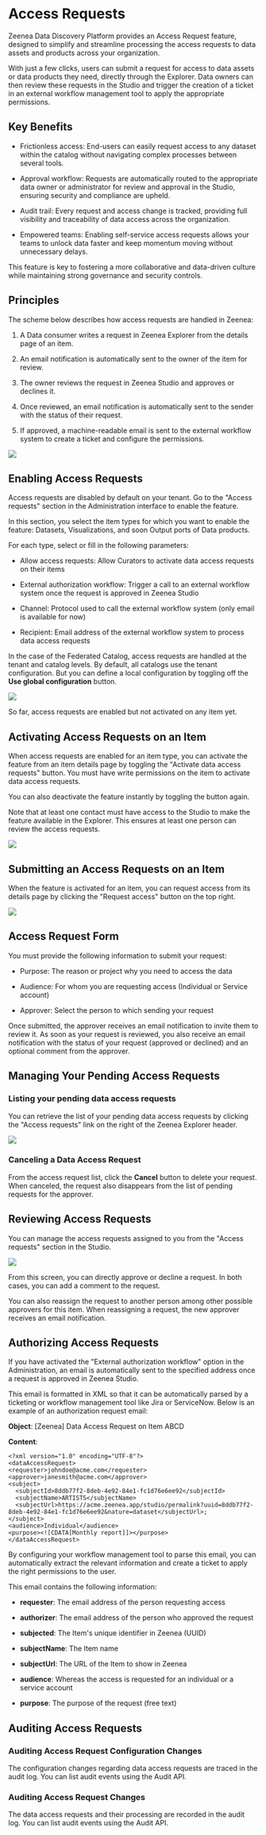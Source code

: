 <!-- #p100003 -->
# Access Requests

<!-- #p100009 -->
Zeenea Data Discovery Platform provides an Access Request feature, designed to simplify and streamline processing the access requests to data assets and products across your organization.

<!-- #p100015 -->
With just a few clicks, users can submit a request for access to data assets or data products they need, directly through the Explorer. Data owners can then review these requests in the Studio and trigger the creation of a ticket in an external workflow management tool to apply the appropriate permissions. 

<!-- #p100021 -->
## Key Benefits

- <!-- #p100027 -->
  Frictionless access: End-users can easily request access to any dataset within the catalog without navigating complex processes between several tools.

- <!-- #p100036 -->
  Approval workflow: Requests are automatically routed to the appropriate data owner or administrator for review and approval in the Studio, ensuring security and compliance are upheld.

- <!-- #p100045 -->
  Audit trail: Every request and access change is tracked, providing full visibility and traceability of data access across the organization.

- <!-- #p100054 -->
  Empowered teams: Enabling self-service access requests allows your teams to unlock data faster and keep momentum moving without unnecessary delays.

<!-- #p100066 -->
This feature is key to fostering a more collaborative and data-driven culture while maintaining strong governance and security controls.

<!-- #p100072 -->
## Principles

<!-- #p100078 -->
The scheme below describes how access requests are handled in Zeenea:

1. <!-- #p100084 -->
   A Data consumer writes a request in Zeenea Explorer from the details page of an item.

2. <!-- #p100093 -->
   An email notification is automatically sent to the owner of the item for review.

3. <!-- #p100102 -->
   The owner reviews the request in Zeenea Studio and approves or declines it.

4. <!-- #p100111 -->
   Once reviewed, an email notification is automatically sent to the sender with the status of their request.

5. <!-- #p100120 -->
   If approved, a machine-readable email is sent to the external workflow system to create a ticket and configure the permissions.

<!-- #p100138 -->
![](images/zeenea-access-requests.2.1.1.png)

<!-- #p100144 -->
## Enabling Access Requests

<!-- #p100150 -->
Access requests are disabled by default on your tenant. Go to the "Access requests" section in the Administration interface to enable the feature.

<!-- #p100156 -->
In this section, you select the item types for which you want to enable the feature: Datasets, Visualizations, and soon Output ports of Data products.

<!-- #p100162 -->
For each type, select or fill in the following parameters:

- <!-- #p100168 -->
  Allow access requests: Allow Curators to activate data access requests on their items

- <!-- #p100177 -->
  External authorization workflow: Trigger a call to an external workflow system once the request is approved in Zeenea Studio

- <!-- #p100186 -->
  Channel: Protocol used to call the external workflow system (only email is available for now)

- <!-- #p100195 -->
  Recipient: Email address of the external workflow system to process data access requests

<!-- #p100210 -->
In the case of the Federated Catalog, access requests are handled at the tenant and catalog levels. By default, all catalogs use the tenant configuration. But you can define a local configuration by toggling off the **Use global configuration** button.

<!-- #p100222 -->
![](images/zeenea-access-requests.2.1.2.png)

<!-- #p100228 -->
So far, access requests are enabled but not activated on any item yet.  

<!-- #p100234 -->
## Activating Access Requests on an Item

<!-- #p100240 -->
When access requests are enabled for an item type, you can activate the feature from an item details page by toggling the "Activate data access requests" button. You must have write permissions on the item to activate data access requests.

<!-- #p100246 -->
You can also deactivate the feature instantly by toggling the button again.

<!-- #p100252 -->
Note that at least one contact must have access to the Studio to make the feature available in the Explorer. This ensures at least one person can review the access requests.

<!-- #p100264 -->
![](images/zeenea-access-requests.2.1.3.png)

<!-- #p100270 -->
## Submitting an Access Requests on an Item

<!-- #p100276 -->
When the feature is activated for an item, you can request access from its details page by clicking the "Request access" button on the top right.

<!-- #p100288 -->
![](images/zeenea-access-requests.2.1.4.png)

<!-- #p100294 -->
## Access Request Form

<!-- #p100300 -->
You must provide the following information to submit your request:

- <!-- #p100306 -->
  Purpose: The reason or project why you need to access the data

- <!-- #p100315 -->
  Audience: For whom you are requesting access (Individual or Service account)

- <!-- #p100324 -->
  Approver: Select the person to which sending your request

<!-- #p100336 -->
Once submitted, the approver receives an email notification to invite them to review it. As soon as your request is reviewed, you also receive an email notification with the status of your request (approved or declined) and an optional comment from the approver.

<!-- #p100342 -->
## Managing Your Pending Access Requests

<!-- #p100348 -->
### Listing your pending data access requests

<!-- #p100354 -->
You can retrieve the list of your pending data access requests by clicking the "Access requests" link on the right of the Zeenea Explorer header.

<!-- #p100366 -->
![](images/zeenea-access-requests.2.1.5.png)

<!-- #p100372 -->
### Canceling a Data Access Request

<!-- #p100381 -->
From the access request list, click the **Cancel** button to delete your request. When canceled, the request also disappears from the list of pending requests for the approver.

<!-- #p100387 -->
## Reviewing Access Requests

<!-- #p100393 -->
You can manage the access requests assigned to you from the "Access requests" section in the Studio.

<!-- #p100405 -->
![](images/zeenea-access-requests.2.1.6.png)

<!-- #p100411 -->
From this screen, you can directly approve or decline a request. In both cases, you can add a comment to the request.

<!-- #p100417 -->
You can also reassign the request to another person among other possible approvers for this item. When reassigning a request, the new approver receives an email notification.

<!-- #p100423 -->
## Authorizing Access Requests

<!-- #p100429 -->
If you have activated the "External authorization workflow" option in the Administration, an email is automatically sent to the specified address once a request is approved in Zeenea Studio.

<!-- #p100435 -->
This email is formatted in XML so that it can be automatically parsed by a ticketing or workflow management tool like Jira or ServiceNow. Below is an example of an authorization request email:

<!-- #p100444 -->
**Object**: \[Zeenea\] Data Access Request on Item ABCD

<!-- #p100453 -->
**Content**:

<!-- #p100459 -->
```
<?xml version="1.0" encoding="UTF-8"?>
<dataAccessRequest>
<requester>johndoe@acme.com</requester>
<approver>janesmith@acme.com</approver>
<subject>
  <subjectId>8ddb77f2-8deb-4e92-84e1-fc1d76e6ee92</subjectId>
  <subjectName>ARTISTS</subjectName>
  <subjectUrl>https://acme.zeenea.app/studio/permalink?uuid=8ddb77f2-8deb-4e92-84e1-fc1d76e6ee92&nature=dataset</subjectUrl>;
</subject>
<audience>Individual</audience>
<purpose><![CDATA[Monthly report]]></purpose>
</dataAccessRequest>
```

<!-- #p100465 -->
By configuring your workflow management tool to parse this email, you can automatically extract the relevant information and create a ticket to apply the right permissions to the user.

<!-- #p100471 -->
This email contains the following information:

- <!-- #p100480 -->
  **requester**: The email address of the person requesting access

- <!-- #p100492 -->
  **authorizer**: The email address of the person who approved the request

- <!-- #p100504 -->
  **subjected**: The Item's unique identifier in Zeenea (UUID)

- <!-- #p100516 -->
  **subjectName**: The Item name

- <!-- #p100528 -->
  **subjectUrl**: The URL of the Item to show in Zeenea

- <!-- #p100540 -->
  **audience**: Whereas the access is requested for an individual or a service account

- <!-- #p100552 -->
  **purpose**: The purpose of the request (free text)

<!-- #p100564 -->
## Auditing Access Requests

<!-- #p100570 -->
### Auditing Access Request Configuration Changes

<!-- #p100576 -->
The configuration changes regarding data access requests are traced in the audit log. You can list audit events using the Audit API.

<!-- #p100582 -->
### Auditing Access Request Changes

<!-- #p100588 -->
The data access requests and their processing are recorded in the audit log. You can list audit events using the Audit API.

